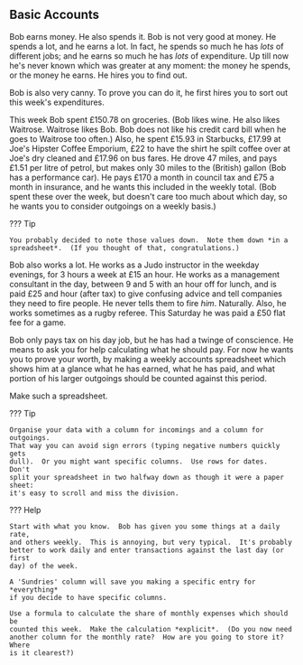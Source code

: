 ## Basic Accounts

Bob earns money.  He also spends it.  Bob is not very good at money.  He
spends a lot, and he earns a lot.  In fact, he spends so much he has *lots*
of different jobs; and he earns so much he has *lots* of expenditure.  Up
till now he's never known which was greater at any moment: the money he
spends, or the money he earns.  He hires you to find out.

Bob is also very canny.  To prove you can do it, he first hires you to sort
out this week's expenditures.

This week Bob spent £150.78 on groceries.  (Bob likes wine.  He also likes
Waitrose.  Waitrose likes Bob.  Bob does not like his credit card bill when
he goes to Waitrose too often.)   Also, he spent £15.93 in Starbucks, £17.99
at Joe's Hipster Coffee Emporium, £22 to have the shirt he spilt coffee over
at Joe's dry cleaned and £17.96 on bus fares.  He drove 47 miles, and pays
£1.51 per litre of petrol, but makes only 30 miles to the (British) gallon
(Bob has a performance car).  He pays £170 a month in council tax and £75 a
month in insurance, and he wants this included in the weekly total.  (Bob
spent these over the week, but doesn't care too much about which day, so he
wants you to consider outgoings on a weekly basis.)

??? Tip

    You probably decided to note those values down.  Note them down *in a
    spreadsheet*.  (If you thought of that, congratulations.)

Bob also works a lot. He works as a Judo instructor in the weekday evenings,
for 3 hours a week at £15 an hour. He works as a management consultant in the
day, between 9 and 5 with an hour off for lunch, and is paid £25 and hour
(after tax) to give confusing advice and tell companies they need to fire
people. He never tells them to fire *him*. Naturally. Also, he works sometimes
as a rugby referee. This Saturday he was paid a £50 flat fee for a game.

Bob only pays tax on his day job, but he has had a twinge of conscience.
He means to ask you for help calculating what he should pay.  For now he
wants you to prove your worth, by making a weekly accounts spreadsheet which
shows him at a glance what he has earned, what he has paid, and what portion
of his larger outgoings should be counted against this period.

Make such a spreadsheet.

??? Tip

    Organise your data with a column for incomings and a column for outgoings.
    That way you can avoid sign errors (typing negative numbers quickly gets
    dull).  Or you might want specific columns.  Use rows for dates.  Don't
    split your spreadsheet in two halfway down as though it were a paper sheet:
    it's easy to scroll and miss the division.
    
??? Help

    Start with what you know.  Bob has given you some things at a daily rate,
    and others weekly.  This is annoying, but very typical.  It's probably
    better to work daily and enter transactions against the last day (or first
    day) of the week.
    
    A 'Sundries' column will save you making a specific entry for *everything*
    if you decide to have specific columns.
    
    Use a formula to calculate the share of monthly expenses which should be
    counted this week.  Make the calculation *explicit*.  (Do you now need
    another column for the monthly rate?  How are you going to store it?  Where
    is it clearest?)
